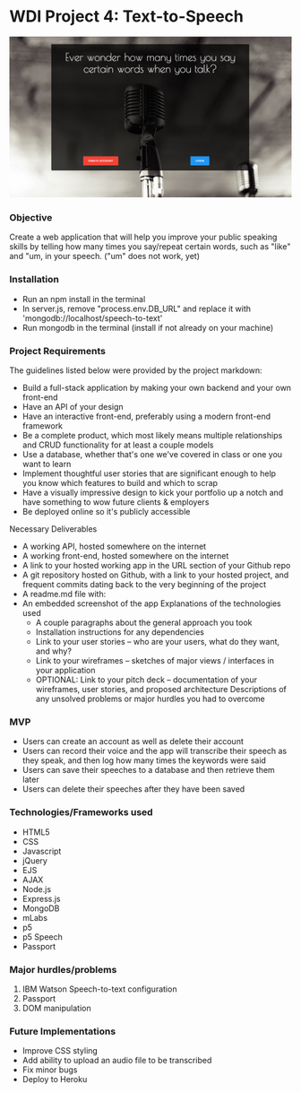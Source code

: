 # WDI Project 4: Text-to-Speech


![](./public/images/screenshot.png)

### Objective

Create a web application that will help you improve your public speaking skills by telling how many times you say/repeat certain words, such as "like" and "um, in your speech. ("um" does not work, yet)

### Installation

* Run an npm install in the terminal
* In server.js, remove "process.env.DB_URL" and replace it with 'mongodb://localhost/speech-to-text'
* Run mongodb in the terminal (install if not already on your machine)


### Project Requirements

The guidelines listed below were provided by the project markdown:

* Build a full-stack application by making your own backend and your own front-end
* Have an API of your design
* Have an interactive front-end, preferably using a modern front-end framework
* Be a complete product, which most likely means multiple relationships and CRUD functionality for at least a couple models
* Use a database, whether that's one we've covered in class or one you want to learn
* Implement thoughtful user stories that are significant enough to help you know which features to build and which to scrap
* Have a visually impressive design to kick your portfolio up a notch and have something to wow future clients & employers
* Be deployed online so it's publicly accessible

Necessary Deliverables

* A working API, hosted somewhere on the internet
* A working front-end, hosted somewhere on the internet
* A link to your hosted working app in the URL section of your Github repo
* A git repository hosted on Github, with a link to your hosted project, and frequent commits dating back to the very beginning of the project
* A readme.md file with:
* An embedded screenshot of the app
Explanations of the technologies used
	* A couple paragraphs about the general approach you took
	* Installation instructions for any dependencies
	* Link to your user stories – who are your users, what do they want, and why?
	* Link to your wireframes – sketches of major views / interfaces in your application
	* OPTIONAL: Link to your pitch deck – documentation of your wireframes, user stories, and proposed architecture
Descriptions of any unsolved problems or major hurdles you had to overcome


### MVP

* Users can create an account as well as delete their account
* Users can record their voice and the app will transcribe their speech as they speak, and then log how many times the keywords were said
* Users can save their speeches to a database and then retrieve them later
* Users can delete their speeches after they have been saved



### Technologies/Frameworks used

* HTML5
* CSS
* Javascript
* jQuery
* EJS
* AJAX
* Node.js
* Express.js
* MongoDB
* mLabs
* p5
* p5 Speech
* Passport


### Major hurdles/problems

1. IBM Watson Speech-to-text configuration
2. Passport
3. DOM manipulation 

### Future Implementations

* Improve CSS styling
* Add ability to upload an audio file to be transcribed
* Fix minor bugs
* Deploy to Heroku